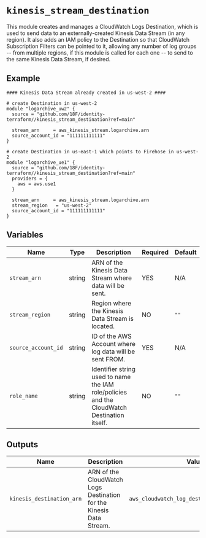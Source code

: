 # `kinesis_stream_destination`

This module creates and manages a CloudWatch Logs Destination, which is used to send data to an externally-created Kinesis Data Stream (in any region). It also adds an IAM policy to the Destination so that CloudWatch Subscription Filters can be pointed to it, allowing any number of log groups -- from multiple regions, if this module is called for each one -- to send to the same Kinesis Data Stream, if desired.

## Example

```hcl
#### Kinesis Data Stream already created in us-west-2 ####

# create Destination in us-west-2
module "logarchive_uw2" {
  source = "github.com/18F/identity-terraform//kinesis_stream_destination?ref=main"

  stream_arn     = aws_kinesis_stream.logarchive.arn
  source_account_id = "111111111111"
}

# create Destination in us-east-1 which points to Firehose in us-west-2
module "logarchive_ue1" {
  source = "github.com/18F/identity-terraform//kinesis_stream_destination?ref=main"
  providers = {
    aws = aws.use1
  }

  stream_arn     = aws_kinesis_stream.logarchive.arn
  stream_region   = "us-west-2"
  source_account_id = "111111111111"
}
```

## Variables

| Name                | Type   | Description                                                                                 | Required | Default |
| ---------------     | ------ | ------------------------------------------------------------------------------------------- | -------- | ------- |
| `stream_arn`        | string | ARN of the Kinesis Data Stream where data will be sent.                                   | YES      | N/A     |
| `stream_region`     | string | Region where the Kinesis Data Stream is located.                                          | NO       | `""`    |
| `source_account_id` | string | ID of the AWS Account where log data will be sent FROM.                                     | YES      | N/A     |
| `role_name`         | string | Identifier string used to name the IAM role/policies and the CloudWatch Destination itself. | NO       | `""`    |

## Outputs

| Name                       | Description                                                        | Value                                         |
| -----                      | -----                                                              | -----                                         |
| `kinesis_destination_arn` | ARN of the CloudWatch Logs Destination for the Kinesis Data Stream. | `aws_cloudwatch_log_destination.kinesis.arn` |